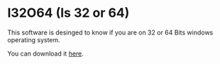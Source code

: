 # I32O64 (Is 32 or 64)
This software is desinged to know if you are on 32 or 64 Bits windows operating system.

You can download it [here](https://github.com/GGLinnk/I32O64/releases/latest).
